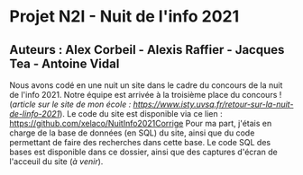 # Projet N2I - Nuit de l'info 2021
## Auteurs : Alex Corbeil - Alexis Raffier - Jacques Tea - Antoine Vidal
Nous avons codé en une nuit un site dans le cadre du concours de la nuit de l'info 2021. Notre équipe est arrivée à la troisième place du concours ! (*article sur le site de mon école : https://www.isty.uvsq.fr/retour-sur-la-nuit-de-linfo-2021*).
Le code du site est disponible via ce lien : https://github.com/xelaco/NuitInfo2021Corrige
Pour ma part, j'étais en charge de la base de données (en SQL) du site, ainsi que du code permettant de faire des recherches dans cette base. Le code SQL des bases est disponible dans ce dossier, ainsi que des captures d'écran de l'acceuil du site (*à venir*).
